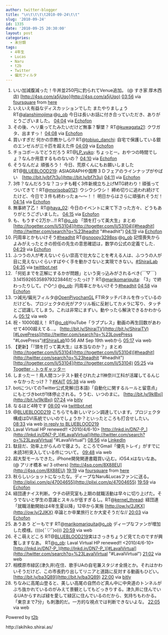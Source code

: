 ```yaml
---
author: twitter-blogger
title: "\n\t\t\t\t2010-09-24\t\t"
slug: '2010-09-24'
id: 1335
date: '2010-09-25 20:30:00'
layout: post
categories:
  - 未分類
tags:
  - 4年生
  - Lucas
  - Naru
  - t2b
  - Twitter
  - 偏光フィルタ
---
```


<div xmlns:georss="http://www.georss.org/georss">

1.  <span><span>いい加減腹減った！牛丼並250円に釣られてVenue追加。 (@ すき家 厚木西店) [http://4sq.com/a5jUqo](http://4sq.com/a5jUqo)</span> <span>[<span>03:56</span>](http://twitter.com/o_ob/status/25411123311) <span>via [foursquare](http://foursquare.com)</span> from [here<span></span>](http://maps.google.com/maps?q=35.45792,139.350554)</span></span>
2.  <span><span>いえいえ有益なディスカッションでした またやりましょう RT@[alanshimojima](http://twitter.com/alanshimojima "alanshimojima"):@[o_ob](http://twitter.com/o_ob "o_ob") 今日は長いお話に付き合っていただき、ありがとうございました。</span> <span>[<span>04:04</span>](http://twitter.com/o_ob/status/25411878892) <span>via [Echofon](http://www.echofon.com/)</span></span></span>
3.  <span><span>その後、ヘリ乗ってたみたいだけど無事？撃墜？ RT@[kuwagata21](http://twitter.com/kuwagata21 "kuwagata21"): クワガタ、出ますっ！</span> <span>[<span>04:08</span>](http://twitter.com/o_ob/status/25412271869) <span>via [Echofon](http://www.echofon.com/)</span></span></span>
4.  <span><span>買いすぎだ 何かの宗教かしら!? RT@[tobiuo_danchi](http://twitter.com/tobiuo_danchi "tobiuo_danchi"): 自宅で保護している銀のエンゼルが三十匹を超えた件</span> <span>[<span>04:09</span>](http://twitter.com/o_ob/status/25412350776) <span>via [Echofon](http://www.echofon.com/)</span></span></span>
5.  <span><span>チョコボールでどうだろう RT@[LP_yuko](http://twitter.com/LP_yuko "LP_yuko"): ちょっとー。おやつの時間でしょ？なんか用意するものないの？</span> <span>[<span>04:10</span>](http://twitter.com/o_ob/status/25412400481) <span>via [Echofon](http://www.echofon.com/)</span></span></span>
6.  <span><span>そうなんだよ 頑張ろう！ 今日、荒原くんにもお願いしました RT@[BLUEBLOOD219](http://twitter.com/BLUEBLOOD219 "BLUEBLOOD219"): ASIAGRAPHや国際３Ｄフェアのラインナップがやばい　[http://bit.ly/bf7t3u](http://bit.ly/bf7t3u)</span> <span>[<span>04:11</span>](http://twitter.com/o_ob/status/25412548562) <span>via [Echofon](http://www.echofon.com/)</span></span></span>
7.  <span><span>3件？なんだろうな？コッチも軽く3件新規立ち上げMTG終わり！頑張ってついてきて！RT@[morisoba0121](http://twitter.com/morisoba0121 "morisoba0121"): ウシウシウシ！ 締め切りに追われ続けてたけど、今日で３件も終わったぁ〜〜！！ 明日からはさらに頑張れそうだ！</span> <span>[<span>04:14</span>](http://twitter.com/o_ob/status/25412830143) <span>via [Echofon](http://www.echofon.com/)</span></span></span>
8.  <span><span>無事終了乙！ RT@[haya_02](http://twitter.com/haya_02 "haya_02"): 今日のイベントに来て下さった方々、どうもありがとうございました。</span> <span>[<span>04:15</span>](http://twitter.com/o_ob/status/25412870230) <span>via [Echofon](http://www.echofon.com/)</span></span></span>
9.  <span><span>も、もうすぐ2万か...!! RT@[o_ob](http://twitter.com/o_ob "o_ob") 「頭を打って美大生」まとめ [http://togetter.com/li/53104](http://togetter.com/li/53104)[#headhit](http://twitter.com/search?q=%23headhit "#headhit")</span> <span>[<span>04:19</span>](http://twitter.com/o_ob/status/25413195708) <span>via [Echofon](http://www.echofon.com/)</span></span></span>
10.  <span><span>円周率とかもいけそう[#headhit](http://twitter.com/search?q=%23headhit "#headhit") RT@[snoopy3298ps](http://twitter.com/snoopy3298ps "snoopy3298ps"):@[o_ob](http://twitter.com/o_ob "o_ob") 記憶喪失からよみがえったときの担任の先生の意思確認は，数学の公式の定義でした．</span> <span>[<span>04:29</span>](http://twitter.com/o_ob/status/25414124744) <span>via [Echofon](http://www.echofon.com/)</span></span></span>
11.  <span><span>ふつうの人が考えないぐらい崇高で壮大なことを考える人は、ふつうの人が目に見えないぐらいすばやく手を動かさないと実現できない。[#ShiraiLab](http://twitter.com/search?q=%23ShiraiLab "#ShiraiLab")</span> <span>[<span>04:35</span>](http://twitter.com/o_ob/status/25414606103) <span>via [twittbot.net](http://twittbot.net/)</span></span></span>
12.  <span><span>「何処までを正解にするかが問題」という突っ込みがされるべき(￣▽￣) 3.14159265358979323846だったっけ？ RT@[marikomariquita](http://twitter.com/marikomariquita "marikomariquita"): 「3」で終わったりして。(^◇^;) @[o_ob](http://twitter.com/o_ob "o_ob"): 円周率とかもいけそう[#headhit](http://twitter.com/search?q=%23headhit "#headhit")</span> <span>[<span>04:58</span>](http://twitter.com/o_ob/status/25416659191) <span>via [Echofon](http://www.echofon.com/)</span></span></span>
13.  <span><span>つ減光/偏光フィルタ@[OpenPiyochanGL](http://twitter.com/OpenPiyochanGL "OpenPiyochanGL") FTIRタッチパネルを作っているのだけども、プロジェクタの光がアクリル板に反射してカメラに写り、タッチとご認識してしまう。これは非常にまずい。動やったら解決できるかわからん</span> <span>[<span>05:12</span>](http://twitter.com/o_ob/status/25417898729) <span>via web</span></span></span>
14.  <span><span>祝・10000超え！ RT@[o_ob](http://twitter.com/o_ob "o_ob")YouTube「ラブプレス」動画の再生回数があわせて4000超えてる…。 [http://bit.ly/ShiraiTV](http://bit.ly/ShiraiTV)[#LovePress](http://twitter.com/search?q=%23LovePress "#LovePress")[#ShiraiLab](http://twitter.com/search?q=%23ShiraiLab "#ShiraiLab")10:56 AM Sep 19th webから</span> <span>[<span>05:17</span>](http://twitter.com/o_ob/status/25418365716) <span>via web</span></span></span>
15.  <span><span>【更新】「『頭を打って美大生』は本当なのか？」まとめ [http://togetter.com/li/53104](http://togetter.com/li/53104)[#headhit](http://twitter.com/search?q=%23headhit "#headhit") [http://togetter.com/li/53104](http://togetter.com/li/53104)</span> <span>[<span>05:25</span>](http://twitter.com/o_ob/status/25419041449) <span>via [Togetter - トゥギャッター](http://togetter.com)</span></span></span>
16.  <span><span>しまったー！鳥人間コンテスト観そびれたよ!!神奈川工科が活躍してるんじゃなかったっけ？？[#KAIT](http://twitter.com/search?q=%23KAIT "#KAIT")</span> <span>[<span>05:38</span>](http://twitter.com/o_ob/status/25420120935) <span>via web</span></span></span>
17.  <span><span>botについてのTwitter公式見解(日本語)「自動化に関するルールと留意点」にもとづきbotが1体停止される。ううむ、いつのまに。 [http://bit.ly/9klBxj](http://bit.ly/9klBxj)</span> <span>[<span>07:24</span>](http://twitter.com/o_ob/status/25428056491) <span>via [bitly](http://bit.ly)</span></span></span>
18.  <span><span>なるほど4時です</span> <span>[<span>08:00</span>](http://twitter.com/o_ob/status/25430469496) <span>via [twittbot.net](http://twittbot.net/)</span></span></span>
19.  <span><span>@[BLUEBLOOD219](http://twitter.com/BLUEBLOOD219 "BLUEBLOOD219") こちらでも新しいマシン調達しています。プロジェクタ構成はDVI系統でいいのでしょうか？といったところも打合せしたい。</span> <span>[<span>08:33</span>](http://twitter.com/o_ob/status/25432636365) <span>via web</span> [in reply to BLUEBLOOD219](http://twitter.com/BLUEBLOOD219/status/25432333441)</span></span>
20.  <span><span>Laval Virtual HP renewed!! <2010/4/6-10> [http://lnkd.in/DN7-P_](http://lnkd.in/DN7-P_)[#LavalVirtual](http://twitter.com/search?q=%23LavalVirtual "#LavalVirtual")</span> <span>[<span>08:56</span>](http://twitter.com/o_ob/status/25434180066) <span>via [LinkedIn](http://www.linkedin.com/)</span></span></span>
21.  <span><span>駄目だ、効率上がらんので寝よう。ところでGmail「優先トレイ」がすでに未読3桁突入している件について。</span> <span>[<span>09:48</span>](http://twitter.com/o_ob/status/25437526882) <span>via web</span></span></span>
22.  <span><span>超大型モールできた。iPhone開発関連書籍買い込む。iOS4.xはないなあ。 (@ アリオ橋本 w/ 3 others) [http://4sq.com/8X88EU](http://4sq.com/8X88EU)</span> <span>[<span>19:19</span>](http://twitter.com/o_ob/status/25476411911) <span>via [foursquare](http://foursquare.com)</span> from [here<span></span>](http://maps.google.com/maps?q=35.59087713,139.34968471)</span></span>
23.  <span><span>秋らしいショットになったな。ディープなNaru&Lucasファンに送る。 [http://plixi.com/p/47004655](http://plixi.com/p/47004655)</span> <span>[<span>19:59</span>](http://twitter.com/o_ob/status/25478319807) <span>via [Echofon](http://www.echofon.com/)</span></span></span>
24.  <span><span>経団連ナイス判断。ウチの研究室も上期の就職活動は早々に切り上げた。そうでないと学生の意識とスキルが低すぎるし。RT@[kernel_thread](http://twitter.com/kernel_thread "kernel_thread"): 経団連「就職活動開始は4年生夏以降」12卒から実施 [http://ow.ly/2JIKX](http://ow.ly/2JIKX) 卒論とか卒業旅行とか大変そうだな//</span> <span>[<span>20:03</span>](http://twitter.com/o_ob/status/25478509758) <span>via [Echofon](http://www.echofon.com/)</span></span></span>
25.  <span><span>あうあう どーもです RT@[marikomariquita](http://twitter.com/marikomariquita "marikomariquita")@[o_ob](http://twitter.com/o_ob "o_ob") ディープなファンが増加した模様。(((o(*ﾟ▽ﾟ*)o)))</span> <span>[<span>20:59</span>](http://twitter.com/o_ob/status/25481053692) <span>via web</span></span></span>
26.  <span><span>そこ萌えどころ RT@[BLUEBLOOD219](http://twitter.com/BLUEBLOOD219 "BLUEBLOOD219")実はさっきちょうど見てたのですが興奮しますなあ。 RT@[o_ob](http://twitter.com/o_ob "o_ob"): Laval Virtual HP renewed!! <2010/4/6-10> [http://lnkd.in/DN7-P_](http://lnkd.in/DN7-P_)[#LavalVirtual](http://twitter.com/search?q=%23LavalVirtual "#LavalVirtual")</span> <span>[<span>21:02</span>](http://twitter.com/o_ob/status/25481198468) <span>via web</span></span></span>
27.  <span><span>相模原市緑区(津久井)在住、歌手UAの自宅兼スタジオ全焼とか。それはかわいそうだけど、この市長釣り出してリニアと道路に反対する動画もひどい。 [http://bit.ly/ba3Q89](http://bit.ly/ba3Q89)</span> <span>[<span>22:00</span>](http://twitter.com/o_ob/status/25483754293) <span>via [bitly](http://bit.ly)</span></span></span>
28.  <span><span>ちなみに高尾山登ると、美しい高尾の自然のど真ん中に中央道のトンネルがぶち抜かれているのがみえて景観としてもどっきりする。津久井に住んでいるUAからすれば緑を愛して緑区に住んでいるのだから、気持ちもわかる。「東京まで7分」も刺激的だ。一方的な視点では判断できないよな。</span> <span>[<span>22:05</span>](http://twitter.com/o_ob/status/25483943609) <span>via web</span></span></span>

</div>

Powered by [t2b](http://t2b.utilz.jp/)

<div>http://akihiko.shirai.as/</div>
